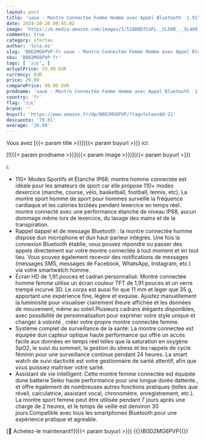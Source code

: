 ```yaml
---
layout: post
title: 'uaue - Montre Connectée Femme Homme avec Appel Bluetooth  1.91" HD Smartwatch avec Etanche IP68  Montre Connectee avec 110+ Sportifs SpO2 Sommeil Moniteur  Fréquence Cardiaque  Smart Watch pour Android iOS'
date: 2024-10-20 08:45:02
image: 'https://m.media-amazon.com/images/I/518B8DfCoFL._SL500_._SL400_.jpg'
comments: true
category: ofertas
author: 'tole.es'
slug: 'B0D2MG6PVP-fr uaue - Montre Connectée Femme Homme avec Appel Bluetooth...'
sku: 'B0D2MG6PVP-fr'
tags: [ '🇫🇷', ]
actualPrice: 29.99 EUR
currency: EUR
price: 29.99
comparePrice: 99.99 EUR
prodname: 'uaue - Montre Connectée Femme Homme avec Appel Bluetooth  1.91" HD Smartwatch avec Etanche IP68  Montre Connectee avec 110+ Sportifs SpO2 Sommeil Moniteur  Fréquence Cardiaque  Smart Watch pour Android iOS'
country: 'fr'
flag: '🇫🇷'
brand: ''
buyurl: 'https://www.amazon.fr/dp/B0D2MG6PVP/?tag=tolees0d-21'
descuento: '70.01'
average: '29.99'
---
```


Vous avez [{{< param title >}}]({{< param buyurl >}}) ici:

[![{{< param prodname >}}]({{< param image >}})]({{< param buyurl >}})

ℹ️:

- 110+ Modes Sportifs et Étanche IP68: montre homme connectée est idéale pour les amateurs de sport car elle propose 110+ modes dexercice (marche, course, vélo, basketball, football, tennis, etc), La montre sport homme de sport pour hommes surveille la fréquence cardiaque et les calories brûlées pendant lexercice en temps réel. montre connecté avec une performance étanche de niveau IP68, aucun dommage même lors de lexercice, du lavage des mains et de la transpiration.
- Rappel dappel et de message Bluetooth : la montre connectée homme dispose dun microphone et dun haut-parleur intégrés. Une fois la connexion Bluetooth établie, vous pouvez répondre ou passer des appels directement sur votre montre connectée à tout moment et en tout lieu. Vous pouvez également recevoir des notifications de messages (messages SMS, messages de Facebook, WhatsApp, Instagram, etc.) via votre smartwatch homme.
- Écran HD de 1,91 pouces et cadran personnalisé: Montre connectée homme femme utilise un écran couleur TFT de 1,91 pouces et un verre trempé incurvé 3D. Le corps est aussi fin que 11 mm et léger que 35 g, apportant une expérience fine, légère et exquise. Ajustez manuellement la luminosité pour visualiser clairement lheure affichée et les données de mouvement, même au soleil.Plusieurs cadrans élégants disponibles, avec possibilité de personnalisation pour exprimer votre style unique et changer à volonté , créer votre propre montre connectée femme.
- Système complet de surveillance de la santé: La montre connectee est équipée dun capteur optique haute performance qui offre un accès facile aux données en temps réel telles que la saturation en oxygène SpO2, le suivi du sommeil, la gestion du stress et les rappels de cycle féminin pour une surveillance continue pendant 24 heures. La smart watch de suivi dactivité est votre gestionnaire de santé attentif, afin que vous puissiez maîtriser votre santé.
- Assistant de vie intelligent: Cette montre femme connectée est équipée dune batterie Seiko haute performance pour une longue durée dattente., et offre également de nombreuses autres fonctions pratiques (telles que réveil, calculatrice, assistant vocal, chronomètre, enregistrement, etc.). La montre sport femme peut être utilisée pendant 7 jours après une charge de 2 heures, et le temps de veille est denviron 30 jours.Compatible avec tous les smartphones Bluetooth pour une expérience pratique et agréable.

[🛒 Achetez-le maintenant!!]({{< param buyurl >}})
{{<world>}}B0D2MG6PVP{{</world>}}
